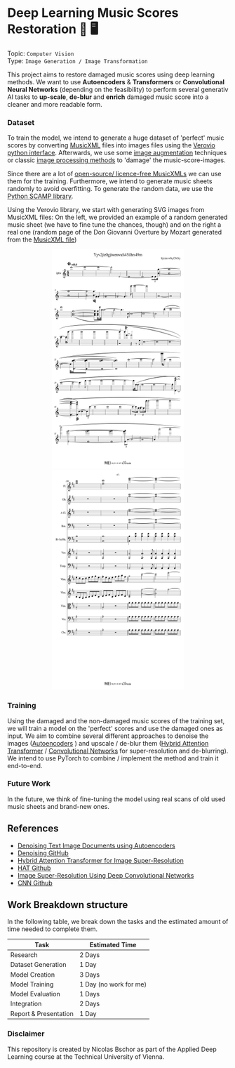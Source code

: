 # Deep Learning Music Scores Restoration 🎼 🖥️

Topic: `Computer Vision` 
<br>
Type: `Image Generation / Image Transformation`

This project aims to restore damaged music scores using deep learning methods. 
We want to use **Autoencoders** & **Transformers** or **Convolutional Neural Networks** (depending on the feasibility)
to perform several generativ AI tasks to **up-scale**, 
**de-blur** and **enrich** damaged music score into a cleaner and more readable form. 

### Dataset 

To train the model, we intend to generate a huge dataset of 'perfect' music scores by converting [MusicXML](https://de.wikipedia.org/wiki/MusicXML) 
files into images files using the [Verovio python interface](https://pypi.org/project/verovio/). 
Afterwards, we use some [image augmentation](https://albumentations.ai/) techniques or classic [image processing methods](https://pillow.readthedocs.io/en/stable/)
to 'damage' the music-score-images.

Since there are a lot of [open-source/ licence-free MusicXMLs](http://mscorelib.com/actree/) 
we can use them for the training. 
Furthermore, we intend to generate music sheets randomly to avoid overfitting. 
To generate the random data, we use the [Python SCAMP library](http://scamp.marcevanstein.com/index.html).  

Using the Verovio library, we start with generating SVG images from MusicXML files:
On the left, we provided an example of a random generated music sheet (we have to fine tune the chances, though) and on the right a real one 
(random page of the Don Giovanni Overture by Mozart generated from the [MusicXML file](examples/Mozart-Don_Giovanni.xml))

<div style="text-align: center">
    <img height="500px" src="examples/render/random_sheets/sheet_0.svg" alt="Random Generated Sheet" title="Random Generated Sheet" style="display: inline-block; margin: 0 auto; max-width: 300px; background-color: #ffffff">    
    <img height="500px" src="examples/render/Mozart-Don_Giovanni/sheet_66.svg" alt="Mozart: Don Giovann (sheet 66)" title="Mozart: Don Giovann (sheet 66)" style="display: inline-block; margin: 0 auto; max-width: 300px; background-color: #ffffff">
</div>

### Training

Using the damaged and the non-damaged music scores of the training set, 
we will train a model on the 'perfect' scores and use the damaged ones as input.
We aim to combine several different approaches to denoise the images ([Autoencoders](https://www.researchgate.net/publication/356423394_Denoising_Text_Image_Documents_using_Autoencoders) ) 
and upscale / de-blur them 
([Hybrid Attention Transformer](https://arxiv.org/abs/2205.04437v3) / [Convolutional Networks](https://arxiv.org/abs/1501.00092) 
for super-resolution and de-blurring).
We intend to use PyTorch to combine / implement the method and train it end-to-end.


### Future Work
In the future, 
we think of fine-tuning the model using real scans of old used music sheets and brand-new ones.


## References
* [Denoising Text Image Documents using Autoencoders](https://www.researchgate.net/publication/356423394_Denoising_Text_Image_Documents_using_Autoencoders)
* [Denoising GitHub](https://github.com/Surya-Prakash-Reddy/Denoising-Documents)
* [Hybrid Attention Transformer for Image Super-Resolution](https://arxiv.org/abs/2205.04437v3)
* [HAT Github](https://github.com/XPixelGroup/HAT)
* [Image Super-Resolution Using Deep Convolutional Networks](https://arxiv.org/abs/1501.00092)
* [CNN Github](https://github.com/amanshenoy/image-super-resolution)

## Work Breakdown structure

In the following table, we break down the tasks and the
estimated amount of time needed to complete them. 

| Task                  | Estimated Time         |
|-----------------------|------------------------|
| Research              | 2 Days                 |
| Dataset Generation    | 1 Day                  |
| Model Creation        | 3 Days                 |
| Model Training        | 1 Day (no work for me) |
| Model Evaluation      | 1 Days                 |
| Integration           | 2 Days                 |
| Report & Presentation | 1 Day                  |


### Disclaimer
This repository is created by Nicolas Bschor as part of 
the Applied Deep Learning course at the Technical University of Vienna.
